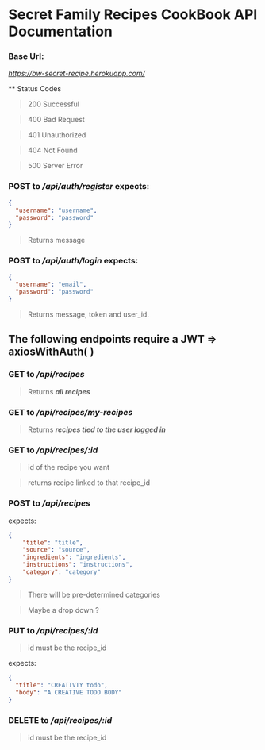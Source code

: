 # Secret Family Recipes CookBook API Documentation

### Base Url:

_https://bw-secret-recipe.herokuapp.com/_

** Status Codes
>200 Successful

>400 Bad Request

>401 Unauthorized

>404 Not Found

>500 Server Error

### POST to _/api/auth/register_ expects:

```json
{
  "username": "username",
  "password": "password"
}
```
> Returns message

### POST to _/api/auth/login_ expects:

```json
{
  "username": "email",
  "password": "password"
}
```

> Returns message, token and user_id.


## The following endpoints require a JWT => axiosWithAuth( ) 

### GET to _/api/recipes_

> Returns _**all recipes**_

### GET to _/api/recipes/my-recipes_

> Returns  _**recipes tied to the user logged in**_


### GET to _/api/recipes/:id_

> id of the recipe you want

> returns recipe linked to that recipe_id

### POST to _/api/recipes_

expects:

```json
{
    "title": "title",
    "source": "source",
    "ingredients": "ingredients",
    "instructions": "instructions",
    "category": "category"
}
```

> There will be pre-determined categories

> Maybe a drop down ?

### PUT to _/api/recipes/:id_

> id must be the recipe_id

expects:

```json
{
  "title": "CREATIVTY todo",
  "body": "A CREATIVE TODO BODY"
}
```

### DELETE to _/api/recipes/:id_

> id must be the recipe_id
